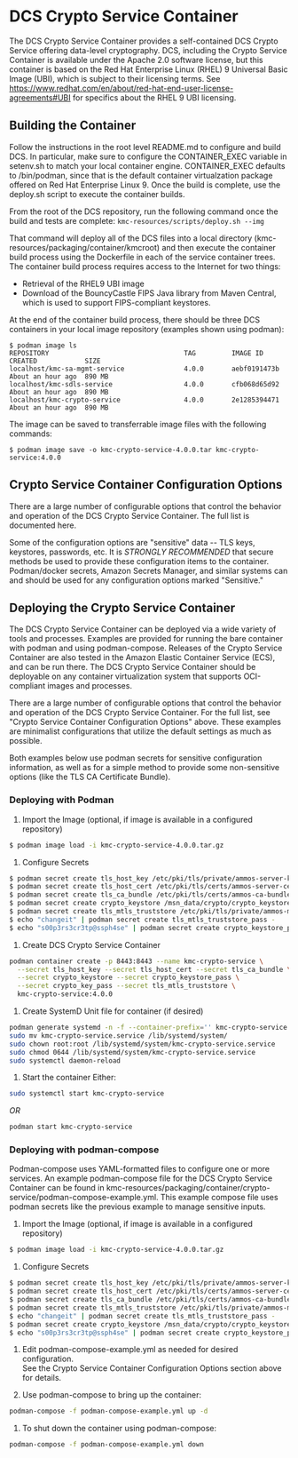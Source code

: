 # DCS Crypto Service Container

The DCS Crypto Service Container provides a self-contained DCS Crypto Service offering data-level cryptography.  DCS, including the Crypto Service Container is available under the Apache 2.0 software license, but this container is based on the Red Hat Enterprise Linux (RHEL) 9 Universal Basic Image (UBI), which is subject to their licensing terms.  See https://www.redhat.com/en/about/red-hat-end-user-license-agreements#UBI for specifics about the RHEL 9 UBI licensing.

## Building the Container

Follow the instructions in the root level README.md to configure and build DCS.  In particular, make sure to configure the CONTAINER_EXEC variable in setenv.sh to match your local container engine. CONTAINER_EXEC defaults to /bin/podman, since that is the default container virtualzation package offered on Red Hat Enterprise Linux 9.  Once the build is complete, use the deploy.sh script to execute the container builds.

From the root of the DCS repository, run the following command once the build and tests are complete:
```kmc-resources/scripts/deploy.sh --img```

That command will deploy all of the DCS files into a local directory (kmc-resources/packaging/container/kmcroot) and then execute the container build process using the Dockerfile in each of the service container trees.  The container build process requires access to the Internet for two things: 
* Retrieval of the RHEL9 UBI image
* Download of the BouncyCastle FIPS Java library from Maven Central, which is used to support FIPS-compliant keystores.

At the end of the container build process, there should be three DCS containers in your local image repository (examples shown using podman):

```
$ podman image ls
REPOSITORY                                  TAG         IMAGE ID      CREATED            SIZE
localhost/kmc-sa-mgmt-service               4.0.0       aebf0191473b  About an hour ago  890 MB
localhost/kmc-sdls-service                  4.0.0       cfb068d65d92  About an hour ago  890 MB
localhost/kmc-crypto-service                4.0.0       2e1285394471  About an hour ago  890 MB
```

The image can be saved to transferrable image files with the following commands:
```
$ podman image save -o kmc-crypto-service-4.0.0.tar kmc-crypto-service:4.0.0
```

## Crypto Service Container Configuration Options
There are a large number of configurable options that control the behavior and operation of the DCS Crypto Service Container.  The full list is documented here.

Some of the configuration options are "sensitive" data -- TLS keys, keystores, passwords, etc.  It is *STRONGLY RECOMMENDED* that secure methods be used to provide these configuration items to the container.  Podman/docker secrets, Amazon Secrets Manager, and similar systems can and should be used for any configuration options marked "Sensitive."  


## Deploying the Crypto Service Container

The DCS Crypto Service Container can be deployed via a wide variety of tools and processes.  Examples are provided for running the bare container with podman and using podman-compose.  Releases of the Crypto Service Container are also tested in the Amazon Elastic Container Service (ECS), and can be run there.  The DCS Crypto Service Container should be deployable on any container virtualization system that supports OCI-compliant images and processes.

There are a large number of configurable options that control the behavior and operation of the DCS Crypto Service Container.  For the full list, see "Crypto Service Container Configuration Options" above. These examples are minimalist configurations that utilize the default settings as much as possible.  

Both examples below use podman secrets for sensitive configuration information, as well as for a simple method to provide some non-sensitive options (like the TLS CA Certificate Bundle).

### Deploying with Podman

1. Import the Image (optional, if image is available in a configured repository)
```bash
$ podman image load -i kmc-crypto-service-4.0.0.tar.gz
```

1. Configure Secrets
```bash
$ podman secret create tls_host_key /etc/pki/tls/private/ammos-server-key.pem
$ podman secret create tls_host_cert /etc/pki/tls/certs/ammos-server-cert.pem
$ podman secret create tls_ca_bundle /etc/pki/tls/certs/ammos-ca-bundle.crt
$ podman secret create crypto_keystore /msn_data/crypto/crypto_keystore.bcfks
$ podman secret create tls_mtls_truststore /etc/pki/tls/private/ammos-mtls-truststore.jks
$ echo "changeit" | podman secret create tls_mtls_truststore_pass -
$ echo "s00p3rs3cr3tp@ssph4se" | podman secret create crypto_keystore_pass -
```

1. Create DCS Crypto Service Container
```bash
podman container create -p 8443:8443 --name kmc-crypto-service \
  --secret tls_host_key --secret tls_host_cert --secret tls_ca_bundle \
  --secret crypto_keystore --secret crypto_keystore_pass \
  --secret crypto_key_pass --secret tls_mtls_truststore \
  kmc-crypto-service:4.0.0
```

1. Create SystemD Unit file for container (if desired)
```bash
podman generate systemd -n -f --container-prefix='' kmc-crypto-service
sudo mv kmc-crypto-service.service /lib/systemd/system/
sudo chown root:root /lib/systemd/system/kmc-crypto-service.service
sudo chmod 0644 /lib/systemd/system/kmc-crypto-service.service
sudo systemctl daemon-reload
```

1. Start the container
Either:
```bash
sudo systemctl start kmc-crypto-service
```

*OR*

```bash
podman start kmc-crypto-service
```

### Deploying with podman-compose
Podman-compose uses YAML-formatted files to configure one or more services.  An example podman-compose file for the DCS Crypto Service Container can be found in kmc-resources/packaging/container/crypto-service/podman-compose-example.yml.  This example compose file uses podman secrets like the previous example to manage sensitive inputs.

1. Import the Image (optional, if image is available in a configured repository)
```bash
$ podman image load -i kmc-crypto-service-4.0.0.tar.gz
```

1. Configure Secrets
```bash
$ podman secret create tls_host_key /etc/pki/tls/private/ammos-server-key.pem
$ podman secret create tls_host_cert /etc/pki/tls/certs/ammos-server-cert.pem
$ podman secret create tls_ca_bundle /etc/pki/tls/certs/ammos-ca-bundle.crt
$ podman secret create tls_mtls_truststore /etc/pki/tls/private/ammos-mtls-truststore.jks
$ echo "changeit" | podman secret create tls_mtls_truststore_pass -
$ podman secret create crypto_keystore /msn_data/crypto/crypto_keystore.bcfks
$ echo "s00p3rs3cr3tp@ssph4se" | podman secret create crypto_keystore_pass -
```

1. Edit podman-compose-example.yml as needed for desired configuration.  
See the Crypto Service Container Configuration Options section above for details.

1. Use podman-compose to bring up the container:
```bash
podman-compose -f podman-compose-example.yml up -d
```

1. To shut down the container using podman-compose:
```bash
podman-compose -f podman-compose-example.yml down
```

